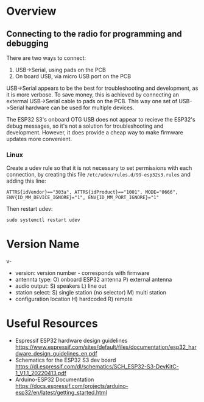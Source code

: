 # Overview #

## Connecting to the radio for programming and debugging ##
There are two ways to connect: 

1. USB->Serial, using pads on the PCB
2. On board USB, via micro USB port on the PCB

USB->Serial appears to be the best for troubleshooting and development, as it is more verbose. To save money, this is achieved by connecting an extermal USB->Serial cable to pads on the PCB. This way one set of USB->Serial hardware can be used for multiple devices.

The ESP32 S3's onboard OTG USB does not appear to recieve the ESP32's debug messages, so it's not a solution for troubleshooting and development. However, it does provide a cheap way to make firmware updates more convenient.

### Linux ###

Create a udev rule so that it is not necessary to set permissions with each connection, by creating this file `/etc/udev/rules.d/99-esp32s3.rules` and adding this line:

`ATTRS{idVendor}=="303a", ATTRS{idProduct}=="1001", MODE="0666", ENV{ID_MM_DEVICE_IGNORE}="1", ENV{ID_MM_PORT_IGNORE}="1"`

Then restart udev:

`sudo systemctl restart udev`

# Version Name #

v<version>-<antenna type><audio output><station select><configuration location>

- version: version number - corresponds with firmware
- antennta type: 
    O) onboard ESP32 antenna
    P) external antenna
- audio output:
    S) speakers
    L) line out
- station select:
    S) single station (no selector)
    M) multi station
- configuration location
    H) hardcoded
    R) remote

# Useful Resources #
- Espressif ESP32 hardware design guidelines https://www.espressif.com/sites/default/files/documentation/esp32_hardware_design_guidelines_en.pdf
- Schematics for the ESP32 S3 dev board https://dl.espressif.com/dl/schematics/SCH_ESP32-S3-DevKitC-1_V1.1_20220413.pdf
- Arduino-ESP32 Documentation https://docs.espressif.com/projects/arduino-esp32/en/latest/getting_started.html 